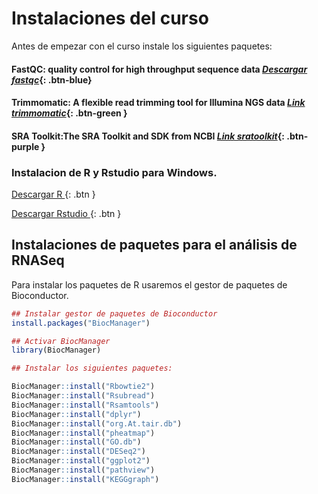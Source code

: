 Instalaciones del curso
===========
Antes de empezar con el curso instale los siguientes paquetes:

#### FastQC: quality control for high throughput sequence data [_Descargar fastqc_](https://www.bioinformatics.babraham.ac.uk/projects/fastqc/fastqc_v0.11.9.zip){: .btn-blue}

#### Trimmomatic: A flexible read trimming tool for Illumina NGS data [_Link trimmomatic_](http://www.usadellab.org/cms/uploads/supplementary/Trimmomatic/Trimmomatic-0.39.zip){: .btn-green }  

#### SRA Toolkit:The SRA Toolkit and SDK from NCBI [_Link sratoolkit_](https://ftp-trace.ncbi.nlm.nih.gov/sra/sdk/2.11.1/sratoolkit.2.11.1-win64.zip){: .btn-purple }

### Instalacion de R y Rstudio para Windows.


[Descargar R ](https://cran.r-project.org/src/base/R-4/R-4.1.1.tar.gz){: .btn } 

[Descargar Rstudio ](https://download1.rstudio.org/desktop/windows/RStudio-1.4.1717.exe){: .btn } 


## Instalaciones de paquetes para el análisis de RNASeq

Para instalar los paquetes de R usaremos el gestor de paquetes de Bioconductor.

```r
## Instalar gestor de paquetes de Bioconductor
install.packages("BiocManager")

## Activar BiocManager
library(BiocManager)
```

```r
## Instalar los siguientes paquetes:

BiocManager::install("Rbowtie2")
BiocManager::install("Rsubread")
BiocManager::install("Rsamtools")
BiocManager::install("dplyr")
BiocManager::install("org.At.tair.db")
BiocManager::install("pheatmap")
BiocManager::install("GO.db")
BiocManager::install("DESeq2")
BiocManager::install("ggplot2")
BiocManager::install("pathview")
BiocManager::install("KEGGgraph")

```  
